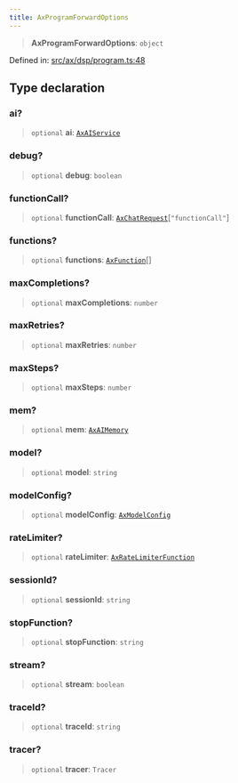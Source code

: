 ```yaml
---
title: AxProgramForwardOptions
---
```


> **AxProgramForwardOptions**: `object`

Defined in: [src/ax/dsp/program.ts:48](#apidocs/httpsgithubcomax-llmaxblob3b79ada8d723949fcd8a76c2b6f48cf69d8394f8srcaxdspprogramtsl48)

## Type declaration

<a id="ai"></a>

### ai?

> `optional` **ai**: [`AxAIService`](#apidocs/interfaceaxaiservice)

<a id="debug"></a>

### debug?

> `optional` **debug**: `boolean`

<a id="functionCall"></a>

### functionCall?

> `optional` **functionCall**: [`AxChatRequest`](#apidocs/typealiasaxchatrequest)\[`"functionCall"`\]

<a id="functions"></a>

### functions?

> `optional` **functions**: [`AxFunction`](#apidocs/typealiasaxfunction)[]

<a id="maxCompletions"></a>

### maxCompletions?

> `optional` **maxCompletions**: `number`

<a id="maxRetries"></a>

### maxRetries?

> `optional` **maxRetries**: `number`

<a id="maxSteps"></a>

### maxSteps?

> `optional` **maxSteps**: `number`

<a id="mem"></a>

### mem?

> `optional` **mem**: [`AxAIMemory`](#apidocs/interfaceaxaimemory)

<a id="model"></a>

### model?

> `optional` **model**: `string`

<a id="modelConfig"></a>

### modelConfig?

> `optional` **modelConfig**: [`AxModelConfig`](#apidocs/typealiasaxmodelconfig)

<a id="rateLimiter"></a>

### rateLimiter?

> `optional` **rateLimiter**: [`AxRateLimiterFunction`](#apidocs/typealiasaxratelimiterfunction)

<a id="sessionId"></a>

### sessionId?

> `optional` **sessionId**: `string`

<a id="stopFunction"></a>

### stopFunction?

> `optional` **stopFunction**: `string`

<a id="stream"></a>

### stream?

> `optional` **stream**: `boolean`

<a id="traceId"></a>

### traceId?

> `optional` **traceId**: `string`

<a id="tracer"></a>

### tracer?

> `optional` **tracer**: `Tracer`
